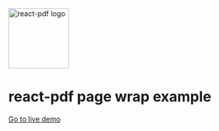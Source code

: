 <img src="https://github.com/react-pdf/site/blob/master/static/images/logo.png" alt="react-pdf logo" width="120px" />

# react-pdf page wrap example

[Go to live demo](http://react-pdf.hoanthanh.com/repl?example=page-wrap)
